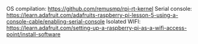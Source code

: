 OS compilation: https://github.com/remusmp/rpi-rt-kernel
Serial console: https://learn.adafruit.com/adafruits-raspberry-pi-lesson-5-using-a-console-cable/enabling-serial-console
Isolated WIFI: https://learn.adafruit.com/setting-up-a-raspberry-pi-as-a-wifi-access-point/install-software
